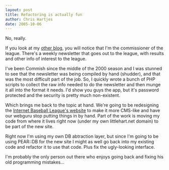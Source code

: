 ```yaml
--- 
layout: post
title: Refactoring is actually fun
author: Chris Hartjes
date: 2005-10-06
---
```

No, really.

If you look at my <a href="http://www.littlehart.net/attheballpark">other blog</a>, you will notice that I'm the commissioner of the league.  There's a weekly newsletter that goes out to the league, with results and other info of interest to the league.

I've been Commish since the middle of the 2000 season and I was stunned to see that the newsletter was being compiled by hand (shudder), and that was the most difficult part of the job.  So, I quickly wrote a bunch of PHP scripts to collect the raw info needed to do the newsletter and then munge it all into the format it needs.  I'd show you guys the app, but it's password protected and the security is pretty much non-existent.

Which brings me back to the topic at hand.  We're going to be redesigning the <a href="http://www.ibl.org">Internet Baseball League's website</a> to make it more CMS-like and have our webguru stop putting things in by hand.  Part of the work is moving my code from where it lives right now (under my own littlehart.net domain) to be part of the new site.

Right now I'm using my own DB abtraction layer, but since I'm going to be using PEAR::DB for the new site I might as well go back into my existing code and refactor it to use that code.  Plus fix the ugly-looking interface.  

I'm probably the only person out there who enjoys going back and fixing his old programming mistakes...
